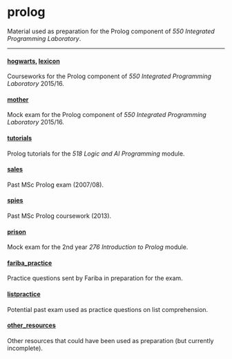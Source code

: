 # prolog

Material used as preparation for the Prolog component of _550 Integrated Programming Laboratory_.

---

#### [hogwarts](hogwarts), [lexicon](lexicon)
Courseworks for the Prolog component of _550 Integrated Programming Laboratory_ 2015/16.
  
#### [mother](mother)
Mock exam for the Prolog component of _550 Integrated Programming Laboratory_ 2015/16.

#### [tutorials](tutorials)
Prolog tutorials for the _518 Logic and AI Programming_ module.

#### [sales](sales)
Past MSc Prolog exam (2007/08).

#### [spies](sales)
Past MSc Prolog coursework (2013).

#### [prison](prison)
Mock exam for the 2nd year _276 Introduction to Prolog_ module.

#### [fariba_practice](fariba_practice)
Practice questions sent by Fariba in preparation for the exam.

#### [listpractice](listpractice)
Potential past exam used as practice questions on list comprehension.

#### [other_resources](other_resources)
Other resources that could have been used as preparation (but currently incomplete).
